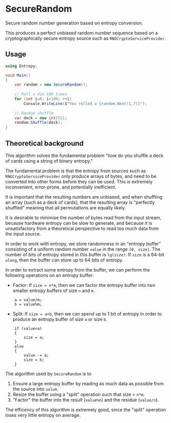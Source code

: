 # SecureRandom
Secure random number generation based on entropy conversion.

This produces a perfect unbiased random number sequence based on a cryptographically
secure entropy source such as `RNGCryptoServiceProvider`.

## Usage

```cs
using Entropy;

void Main()
{
    var random = new SecureRandom();
    
    // Roll a die 100 times
    for (int i=0; i<100; ++i)
        Console.WriteLine($"You rolled a {random.Next(1,7)}");
    
    // Random shuffle
    var deck = new int[52];
    random.Shuffle(deck);
}
```

## Theoretical background

This algorithm solves the fundamental problem "how do you shuffle a deck of cards using a string of binary entropy."

The fundamental problem is that the entropy from sources such as `RNGCryptoServiceProvider` only produce arrays of bytes,
and need to be converted into other forms before they can be used. This is extremely inconvenient, error-prone, and potentially inefficient.

It is important that the resulting numbers are unbiased, and when shuffling an array (such as a deck of cards), that the resulting array is "perfectly shuffled" meaning that all permutations are equally likely.

It is desirable to minimise the number of bytes read from the input stream, because
hardware entropy can be slow to generate, and because it is unsatisfactory from a theoretical perspective to read too much 
data from the input source.

In order to work with entropy, we store randomness in an "entropy buffer" consisting of a uniform random number 
`value` in the range `[0, size)`. The number of bits of entropy stored in this buffer is `lg(size)`. If `size` is a 64-bit `ulong`, then the buffer can store up to 64 bits of entropy.

In order to extract some entropy from the buffer, we can perform the following operations on an entropy buffer:

- Factor: If `size = n*m`, then we can factor the entropy buffer into two smaller entropy buffers of size `n` and `m`.

```
    a = value/m;
    b = value%m;
```

- Split: If `size = a+b`, then we can spend up to 1 bit of entropy in order to produce an entropy buffer of size `a` or size `b`.

```
    if (value<a)
    {
        size = a;
    }
    else
    {
        value -= a;
        size = b;
    }
```

The algorithm used by `SecureRandom` is to 

1. Ensure a large entropy buffer by reading as much data as possible from the source into `value`.
2. Resize the buffer using a "split" operation such that size = `n*m`.
3. "Factor" the buffer into the result (`value%n`) and the residue (`value/n`).

The efficency of this algorithm is extremely good, since the "split" operation loses very little entropy on average.
